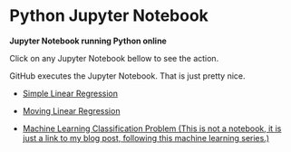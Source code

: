# Python Jupyter Notebook

**Jupyter Notebook running Python online**

Click on any Jupyter Notebook bellow to see the action. 

GitHub executes the Jupyter Notebook. That is just pretty nice.

* [Simple Linear Regression](https://github.com/robson-koji/jupyter-notebooks/blob/main/linear_regression.ipynb)
* [Moving Linear Regression](https://github.com/robson-koji/jupyter-notebooks/blob/main/moving_linear_regression.ipynb)


* [Machine Learning Classification Problem (This is not a notebook, it is just a link to my blog post, following this machine learning series.)](https://robsonkoji.blogspot.com/2022/05/machine-learning-classification-problem.html)

